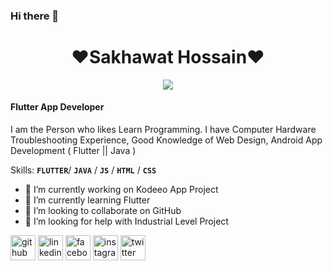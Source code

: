 ### Hi there 👋
 <h1 align='center'> ❤<b></b>Sakhawat Hossain</b>❤ </h1>
 <p align="center">
 <img src="https://www.pngitem.com/pimgs/m/526-5265875_banner-andro-flat-android-application-development-banner-hd.png"/></p>
 
#### Flutter App Developer
I am the Person who likes Learn Programming. I have Computer Hardware Troubleshooting Experience, Good Knowledge of Web Design, Android App Development ( Flutter || Java )

Skills:  **`FLUTTER`**/ **`JAVA`** / **`JS`** / **`HTML`** / **`CSS`**

- 🔭 I’m currently working on Kodeeo App Project 
- 🌱 I’m currently learning Flutter 
- 👯 I’m looking to collaborate on GitHub 
- 🤔 I’m looking for help with Industrial Level Project 


[<img src='https://cdn.jsdelivr.net/npm/simple-icons@3.0.1/icons/github.svg' alt='github' height='40'>](https://github.com/sajusun)  [<img src='https://cdn.jsdelivr.net/npm/simple-icons@3.0.1/icons/linkedin.svg' alt='linkedin' height='40'>](https://www.linkedin.com/in/sajusun/)  [<img src='https://cdn.jsdelivr.net/npm/simple-icons@3.0.1/icons/facebook.svg' alt='facebook' height='40'>](https://www.facebook.com/page.saju)  [<img src='https://cdn.jsdelivr.net/npm/simple-icons@3.0.1/icons/instagram.svg' alt='instagram' height='40'>](https://www.instagram.com/saju.sun/)  [<img src='https://cdn.jsdelivr.net/npm/simple-icons@3.0.1/icons/twitter.svg' alt='twitter' height='40'>](https://twitter.com/sajusun)  
